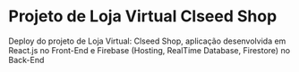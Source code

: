 # Projeto de Loja Virtual Clseed Shop
Deploy do projeto de Loja Virtual: Clseed Shop, aplicação desenvolvida em React.js no Front-End e Firebase (Hosting, RealTime Database, Firestore) no Back-End
